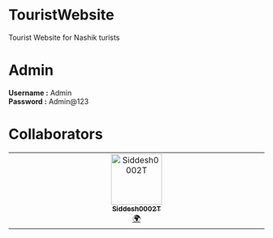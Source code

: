 # TouristWebsite
Tourist Website for Nashik turists 

# Admin 
<b>Username :</b> Admin <br>
<b>Password :</b> Admin@123

# Collaborators
<table>
 <tbody>
  <tr>
  <td align="center" valign="top" width="14.28%"><a href="https://github.com/Siddesh0002T"><img src="https://avatars.githubusercontent.com/u/94625517?s=96&v=4" width="100px;" alt="Siddesh0002T"/><br /><sub><b>Siddesh0002T</b></sub></a><br /><a href="#translation-Siddesh0002T" title="Translation">🌍</a></td>
  </tr>
 </tbody>
</table>
